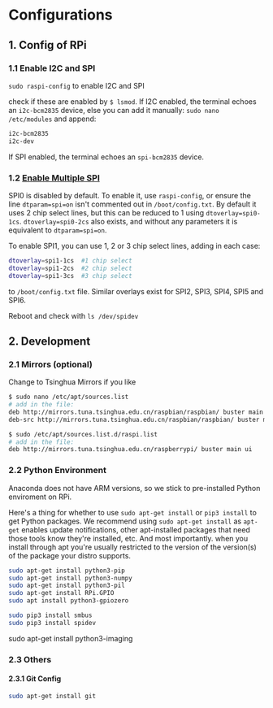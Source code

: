# Configurations
## 1. Config of RPi
### 1.1 Enable I2C and SPI
`sudo raspi-config` to enable I2C and SPI

check if these are enabled by `$ lsmod`. If I2C enabled, the terminal echoes an `i2c-bcm2835` device, else you can add it manually: `sudo nano /etc/modules` and append:

```sh
i2c-bcm2835
i2c-dev
```

If SPI enabled, the terminal echoes an `spi-bcm2835` device.

### 1.2 [Enable Multiple SPI](https://www.raspberrypi.org/documentation/hardware/raspberrypi/spi/README.md)
SPI0 is disabled by default. To enable it, use `raspi-config`, or ensure the line `dtparam=spi=on` isn't commented out in `/boot/config.txt`. By default it uses 2 chip select lines, but this can be reduced to 1 using `dtoverlay=spi0-1cs`. `dtoverlay=spi0-2cs` also exists, and without any parameters it is equivalent to `dtparam=spi=on`.

To enable SPI1, you can use 1, 2 or 3 chip select lines, adding in each case:

```sh
dtoverlay=spi1-1cs  #1 chip select
dtoverlay=spi1-2cs  #2 chip select
dtoverlay=spi1-3cs  #3 chip select
```

to `/boot/config.txt` file. Similar overlays exist for SPI2, SPI3, SPI4, SPI5 and SPI6.

Reboot and check with `ls /dev/spidev`

## 2. Development
### 2.1 Mirrors (optional)
Change to Tsinghua Mirrors if you like

```sh
$ sudo nano /etc/apt/sources.list
# add in the file:
deb http://mirrors.tuna.tsinghua.edu.cn/raspbian/raspbian/ buster main non-free contrib rpi
deb-src http://mirrors.tuna.tsinghua.edu.cn/raspbian/raspbian/ buster main non-free contrib rpi

$ sudo /etc/apt/sources.list.d/raspi.list
# add in the file:
deb http://mirrors.tuna.tsinghua.edu.cn/raspberrypi/ buster main ui
```

### 2.2 Python Environment
Anaconda does not have ARM versions, so we stick to pre-installed Python enviroment on RPi. 

Here's a thing for whether to use `sudo apt-get install` or `pip3 install` to get Python packages. We recommend using `sudo apt-get install` as  `apt-get` enables update notifications, other apt-installed packages that need those tools know they're installed, etc. And most importantly. when you install through apt you're usually restricted to the version of the version(s) of the package your distro supports.


```sh
sudo apt-get install python3-pip
sudo apt-get install python3-numpy
sudo apt-get install python3-pil
sudo apt-get install RPi.GPIO
sudo apt install python3-gpiozero

sudo pip3 install smbus
sudo pip3 install spidev
```

sudo apt-get install python3-imaging

### 2.3 Others
#### 2.3.1 Git Config
```sh
sudo apt-get install git
```
<!--stackedit_data:
eyJoaXN0b3J5IjpbOTY3MjU4MTYzLC0xODY2OTMxMjEzLC0xOT
M0MjMzMDEzLC01MzQ0Njc4MDAsNzU5OTAwNDQwLDE5NTkyOTQ3
MTcsMzcwMDE4ODksMjEwNjQwMDEzLC0xNTI1MjA4NDE3LDE2MT
Q1MDY2MjksLTIzNjA3MzU1MCwtMTYzMDA3MDIyLDE4MDkzNDA4
MjgsMTk4MjIwNDEwMSwxNTk4MzYxMjQxLDE1OTcwMTU3MjYsMT
E4Nzg5OTAwMiw5MTY1MTU3NTIsLTM0OTYzOTMzMCw4NDQ3MjI3
NjVdfQ==
-->
